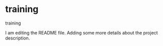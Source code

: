 # training
training

I am editing the README file. Adding some more details about the project description.

